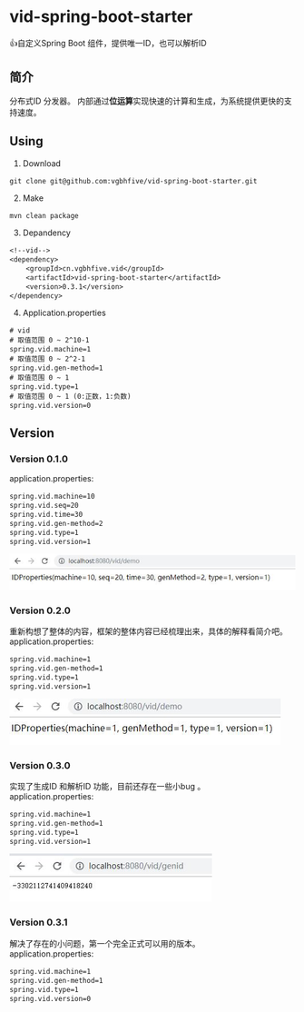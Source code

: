 # vid-spring-boot-starter
👍自定义Spring Boot 组件，提供唯一ID，也可以解析ID

## 简介
分布式ID 分发器。
内部通过**位运算**实现快速的计算和生成，为系统提供更快的支持速度。

## Using
1. Download
```
git clone git@github.com:vgbhfive/vid-spring-boot-starter.git
```

2. Make
```
mvn clean package
```

3. Depandency
```
<!--vid-->
<dependency>
    <groupId>cn.vgbhfive.vid</groupId>
    <artifactId>vid-spring-boot-starter</artifactId>
    <version>0.3.1</version>
</dependency>
```

4. Application.properties
```
# vid
# 取值范围 0 ~ 2^10-1
spring.vid.machine=1
# 取值范围 0 ~ 2^2-1
spring.vid.gen-method=1
# 取值范围 0 ~ 1
spring.vid.type=1
# 取值范围 0 ~ 1 (0:正数，1:负数)
spring.vid.version=0
```

## Version

### Version 0.1.0
application.properties:
```
spring.vid.machine=10
spring.vid.seq=20
spring.vid.time=30
spring.vid.gen-method=2
spring.vid.type=1
spring.vid.version=1
```
![0.1.0-1.jps](/images/0.1.0-1.jpg)

### Version 0.2.0
重新构想了整体的内容，框架的整体内容已经梳理出来，具体的解释看简介吧。<br>
application.properties:
```
spring.vid.machine=1
spring.vid.gen-method=1
spring.vid.type=1
spring.vid.version=1
```
![0.2.0-1.jps](/images/0.2.0-1.jpg)

### Version 0.3.0
实现了生成ID 和解析ID 功能，目前还存在一些小bug 。<br>
application.properties:
```
spring.vid.machine=1
spring.vid.gen-method=1
spring.vid.type=1
spring.vid.version=1
```
![0.3.0-1.jps](/images/0.3.0-1.jpg)

### Version 0.3.1
解决了存在的小问题，第一个完全正式可以用的版本。<br>
application.properties:
```
spring.vid.machine=1
spring.vid.gen-method=1
spring.vid.type=1
spring.vid.version=0
```


